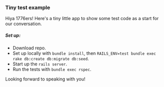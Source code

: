 ### Tiny test example

Hiya 1776ers! Here's a tiny little app to show some test code as a start for our conversation.

##### Set up:
* Download repo. 
* Set up locally with ```bundle install```, then ```RAILS_ENV=test bundle exec rake db:create db:migrate db:seed```.
* Start up the ```rails server```.
* Run the tests with ```bundle exec rspec```. 

Looking forward to speaking with you! 